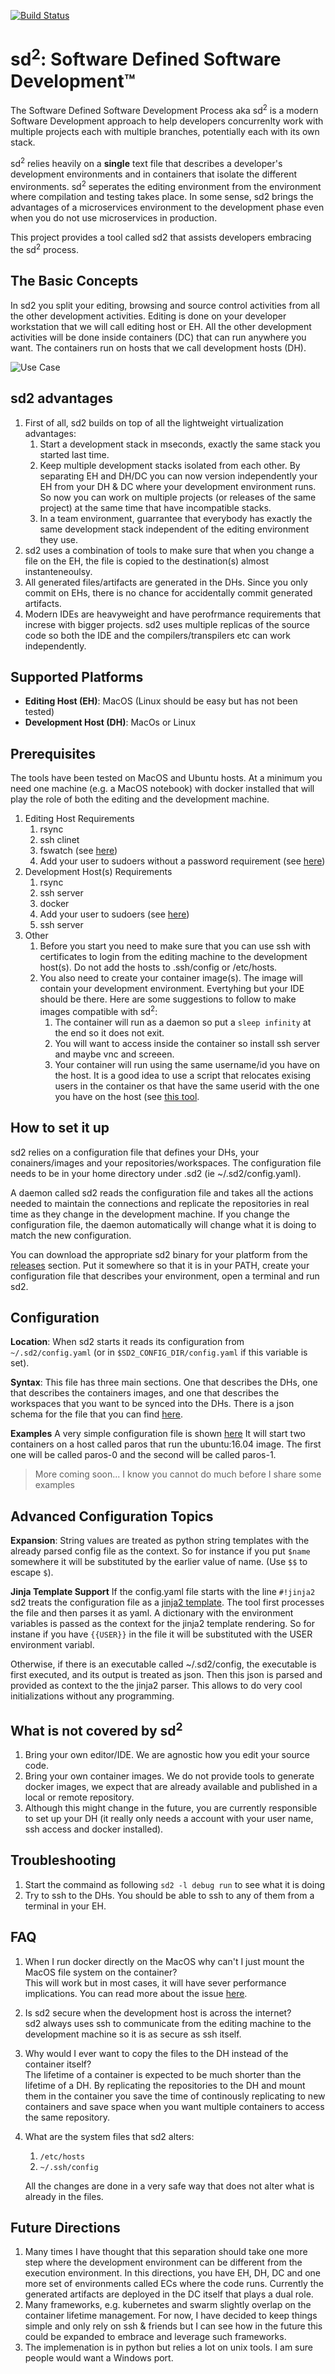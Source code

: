 [![Build Status](https://travis-ci.org/gae123/sd2.svg?branch=master)](https://travis-ci.org/gae123/sd2)

# sd<sup>2</sup>: Software Defined Software Development™
The Software Defined Software Development Process aka sd<sup>2</sup> is 
a modern Software Development approach to help developers 
concurrenlty work with multiple projects 
each with multiple branches, potentially each with its own
stack. 

sd<sup>2</sup> relies heavily on a **single** text 
file that describes a developer's development environments and in containers 
that isolate the different environments. sd<sup>2</sup> seperates the editing 
environment from the environment where compilation and testing takes place. 
In some sense, sd2 brings the advantages of a microservices environment to 
the development phase even when you do not use microservices in production.

This project provides a tool called sd2 that assists developers embracing the
sd<sup>2</sup> process.

## The Basic Concepts
In sd2 you split your editing, browsing and source control activities from all 
the other development activities. Editing is done on your developer 
workstation that we will call editing host or EH. All the other development 
activities will be done inside containers (DC) that can run anywhere you want. 
The containers run on hosts that we call development hosts (DH).

![Use Case](https://docs.google.com/drawings/d/1uO3umvqVMIM2HnrXJwRAgAX2UWRYNVqEKDTNggXlEIc/pub?w=960&h=720)

## sd2 advantages
1. First of all, sd2 builds on top of all the lightweight virtualization advantages:
    1. Start a development stack in mseconds, exactly the same stack you started last time.
    1. Keep multiple development stacks isolated from each other. 
    By separating EH and DH/DC you can now version independently your 
    EH from your DH & DC where your development environment runs. 
    So now you can work on multiple projects (or releases of the same project) 
    at the same time that have incompatible stacks.
    1. In a team environment, guarrantee that everybody has exactly the 
    same development stack independent of the editing environment they use.
1. sd2 uses a combination of tools to make sure that when you change a file on 
the EH, the file is copied to the destination(s) almost instanteneoulsy.
1. All generated files/artifacts are generated in the DHs. Since you only 
commit on EHs, there is no chance for accidentally commit generated artifacts.
1. Modern IDEs are heavyweight and have perofrmance requirements that increse 
with bigger projects. sd2 uses multiple replicas of the source code so both the 
IDE and the compilers/transpilers etc can work independently.

## Supported Platforms
* **Editing Host (EH)**: MacOS  (Linux should be easy but has not been tested)
* **Development Host (DH)**: MacOs or Linux 

## Prerequisites
The tools have been tested on MacOS and Ubuntu hosts. At a minimum you 
need one machine (e.g. a MacOS notebook) with docker installed that will
 play the role of both the editing and the development machine.

1. Editing Host Requirements
   1. rsync
   1. ssh clinet
   1. fswatch (see [here](http://stackoverflow.com/questions/1515730/is-there-a-command-like-watch-or-inotifywait-on-the-mac))
   1. Add your user to sudoers without a password requirement (see [here](https://askubuntu.com/questions/168461/how-do-i-sudo-without-having-to-enter-my-password))
1. Development Host(s) Requirements
   1. rsync
   1. ssh server
   1. docker
   1. Add your user to sudoers (see [here](https://askubuntu.com/questions/168461/how-do-i-sudo-without-having-to-enter-my-password))
   1. ssh server
1. Other
   1. Before you start you need to make sure that you can use ssh with  
      certificates to login from the editing machine to the development host(s). 
      Do not add the hosts to .ssh/config or /etc/hosts.
   1. You also need to create your container image(s). The image will contain your 
      development environment. Evertyhing but your IDE should be there.
      Here are some suggestions to follow to make images compatible with 
      sd<sup>2</sup>:
       1. The container will run as a daemon so put a `sleep infinity` at the end 
       so it does not exit.
       1. You will want to access inside the container so install ssh server 
          and maybe vnc and screeen.
       1. Your container will run using the same username/id you have on the 
       host. It is a good idea to use a script that relocates exising users 
       in the container os that have the same userid with the one you have 
       on the host (see [this tool](https://github.com/schmidigital/permission-fix/blob/master/tools/permission_fix).
       
## How to set it up
sd2 relies on a configuration file that defines your DHs, your conainers/images 
and your repositories/workspaces. The configuration file needs to be in your home directory 
under .sd2 (ie ~/.sd2/config.yaml). 

A daemon called sd2 reads the configuration 
file and takes all the actions needed to maintain the connections and replicate 
the repositories in real time as they change in the development machine.
If you change the configuration file, the daemon automatically will change what 
it is doing to match the new configuration.

You can download the appropriate sd2 binary for your platform 
from the [releases](/releases) section. Put it
somewhere so that it is in your PATH, create your configuration file that 
describes your environment, open a terminal and run sd2.

## Configuration 

**Location**: When sd2 starts it reads its configuration from `~/.sd2/config.yaml` 
(or in `$SD2_CONFIG_DIR/config.yaml` if this variable is set). 


**Syntax**: This file
has three main sections. One that describes the DHs, one that describes the 
containers images, and one that describes the workspaces that you want to be
synced into the DHs. There is a json schema for the file that you can find
[here](https://raw.githubusercontent.com/gae123/sd2/master/src/lib/sd2/config_schema.json).

**Examples**
A very simple configuration file is shown 
[here](https://raw.githubusercontent.com/gae123/sd2/master/examples/config-1/config.yaml)
It will start two containers on a host called paros that run the ubuntu:16.04 image.
The first one will be called paros-0 and the second will be called paros-1.


> More coming soon... I know you cannot do much before I share some examples

## Advanced Configuration Topics
**Expansion**:
String values are treated as python string templates with the already parsed
config file as the context. So for instance if you put `$name` somewhere it will
be substituted by the earlier value of name. (Use `$$` to escape `$`). 

**Jinja Template Support**
If the config.yaml file starts with the line `#!jinja2`
sd2 treats the configuration file as a [jinja2 template](http://jinja.pocoo.org/docs/2.9/). 
The tool first processes the file
and then parses it as yaml. A dictionary with the environment variables
is passed as the context for the jinja2 template rendering. So for instane if
you have `{{USER}}` in the file it will be substituted with the USER environment
variabl.

Otherwise, if there is an executable called ~/.sd2/config,
the executable is first executed, and its output is treated as json. Then this json
is parsed and provided as context to the the jinja2 parser. This allows to do 
very cool initializations without any programming.


## What is not covered by sd<sup>2</sup>
1. Bring your own editor/IDE. We are agnostic how you edit your source code.
1. Bring your own container images. We do not provide tools to generate
 docker images, we expect that are already available and published in 
 a local or remote repository.
1. Although this might change in the future, you are currently responsible to
   set up your DH (it really only needs a account with your user name,
   ssh access and docker installed).
 
 
## Troubleshooting
1. Start the commaind as following `sd2 -l debug run` to see what it is doing
1. Try to ssh to the DHs. You should be able to ssh to any of them from a 
terminal in your EH.
 
## FAQ
1. When I run docker directly on the MacOS why can't I just mount the MacOS 
file system on the container?  
This will work but in most cases, it will have sever performance implications. 
You can read more about the issue [here](https://forums.docker.com/t/file-access-in-mounted-volumes-extremely-slow-cpu-bound/8076/174).
1. Is sd2 secure when the development host is across the internet?  
sd2 always uses ssh to communicate from the editing machine to the 
development machine so it is as secure as ssh itself.
1. Why would I ever want to copy the files to the DH instead of the container itself?  
The lifetime of a container is expected to be much shorter than the lifetime of a DH. 
By replicating the repositories to the DH and mount them in the container you save the 
time of continously replicating to new containers and save space when you want 
multiple containers to access the same repository.
1. What are the system files that sd2 alters:
    1. `/etc/hosts`
    1. `~/.ssh/config`  
    
    All the changes are done in a very safe way that does not alter what is 
    already in the files.
 
## Future Directions

1. Many times I have thought that this separation should take one more step
where the development environment can be different from the execution environment.
In this directions, you have EH, DH, DC and one more set of environments called ECs 
where the code runs. Currently the generated artifacts are deployed in 
the DC itself that plays a dual role.
1. Many frameworks, e.g. kubernetes and swarm slightly overlap on the container
lifetime management. For now, I have decided to keep things simple and only rely
on ssh & friends but I can see how in the future this could be expanded to embrace
and leverage such frameworks.
1. The implemenation is in python but relies a lot on unix tools. I am 
sure people would want a Windows port.
